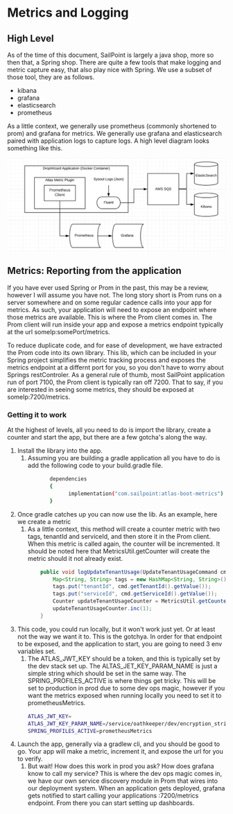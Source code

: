 # Metrics and Logging

## High Level
As of the time of this document, SailPoint is largely a java shop, more so then that, a Spring shop. There are quite a few tools that make logging and metric capture easy, that also play nice with Spring. We use a subset of those tool, they are as follows.

* kibana
* grafana
* elasticsearch
* prometheus

As a little context, we generally use prometheus (commonly shortened to prom) and grafana for metrics. We generally use grafana and elasticsearch paired with application logs to capture logs. A high level diagram looks something like this.

![highlevel](highlevel.png)

## Metrics: Reporting from the application
If you have ever used Spring or Prom in the past, this may be a review, however I will assume you have not. The long story short is Prom runs on a server somewhere and on some regular cadence calls into your app for metrics. As such, your application will need to expose an endpoint where those metrics are available. This is where the Prom client comes in. The Prom client will run inside your app and expose a metrics endpoint typically at the url someIp:somePort/metrics.

To reduce duplicate code, and for ease of development, we have extracted the Prom code into its own library. This lib, which can be included in your Spring project simplifies the metric tracking process and exposes the metrics endpoint at a differnt port for you, so you don't have to worry about Springs restControler. As a general rule of thumb, most SailPoint application run of port 7100, the Prom client is typically ran off 7200. That to say, if you are interested in seeing some metrics, they should be exposed at someIp:7200/metrics.

### Getting it to work
At the highest of levels, all you need to do is import the library, create a counter and start the app, but there are a few gotcha's along the way. 

1. Install the library into the app.
   1. Assuming you are building a gradle application all you have to do is add the following code to your build.gradle file. 
       ```bash
              dependencies 
              {
                    implementation("com.sailpoint:atlas-boot-metrics")
              }
        ``` 
2. Once gradle catches up you can now use the lib. As an example, here we create a metric
   1. As a little context, this method will create a counter metric with two tags, tenantId and serviceId, and then store it in the Prom client. When this metric is called again, the counter will be incremented. It should be noted here that MetricsUtil.getCounter will create the metric should it not already exist. 
        ```java
        	public void logUpdateTenantUsage(UpdateTenantUsageCommand cmd){
        		Map<String, String> tags = new HashMap<String, String>();
        		tags.put("tenantId", cmd.getTenantId().getValue());
        		tags.put("serviceId", cmd.getServiceId().getValue());
        		Counter updateTenantUsageCounter = MetricsUtil.getCounter("UpdateTenantUsageCommand_Counter", tags);
        		updateTenantUsageCounter.inc(1);
        	}
      ```   
3. This code, you could run locally, but it won't work just yet. Or at least not the way we want it to. This is the gotchya. In order for that endpoint to be exposed, and the application to start, you are going to need 3 env variables set.
    1. The ATLAS_JWT_KEY should be a token, and this is typically set by the dev stack set up. The ALTAS_JET_KEY_PARAM_NAME is just a simple string which should be set in the same way. The SPRING_PROFILES_ACTIVE is where things get tricky. This will be set to production in prod due to some dev ops magic, however if you want the metrics exposed when running locally you need to set it to prometheusMetrics.
        ```bash
       ATLAS_JWT_KEY=
       ATLAS_JWT_KEY_PARAM_NAME=/service/oathkeeper/dev/encryption_string
       SPRING_PROFILES_ACTIVE=prometheusMetrics
        ```       
4. Launch the app, generally via a gradlew cli, and you should be good to go. Your app will make a metric, increment it, and expose the url for you to verify. 
    1. But wait! How does this work in prod you ask? How does grafana know to call my service? This is where the dev ops magic comes in, we have our own service discovery module in Prom that wires into our deployment system. When an application gets deployed, grafana gets notified to start calling your applications :7200/metrics endpoint. From there you can start setting up dashboards. 
       